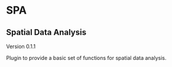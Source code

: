 # SPA
## Spatial Data Analysis
Version 0.1.1
  
Plugin to provide a basic set of functions for spatial data analysis.